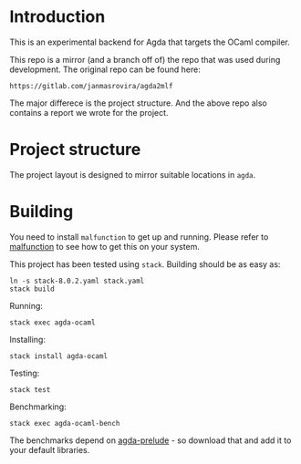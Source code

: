 Introduction
============
This is an experimental backend for Agda that targets the OCaml compiler.

This repo is a mirror (and a branch off of) the repo that was used
during development. The original repo can be found here:

    https://gitlab.com/janmasrovira/agda2mlf

The major differece is the project structure. And the above repo also
contains a report we wrote for the project.

Project structure
=================
The project layout is designed to mirror suitable locations in `agda`.

Building
========
You need to install `malfunction` to get up and running. Please refer
to [malfunction] to see how to get this on your system.

This project has been tested using `stack`. Building should be as easy as:

    ln -s stack-8.0.2.yaml stack.yaml
    stack build

Running:

    stack exec agda-ocaml

Installing:

    stack install agda-ocaml

Testing:

    stack test

Benchmarking:

    stack exec agda-ocaml-bench

The benchmarks depend on [agda-prelude] - so download that and add it to
your default libraries.

[malfunction]: https://github.com/stedolan/malfunction
[agda-prelude]: https://github.com/UlfNorell/agda-prelude
